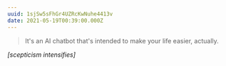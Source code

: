 ```yaml
---
uuid: 1sjSw5sFhGr4UZRcKwNuhe4413v
date: 2021-05-19T00:39:00.000Z
---
```


> It's an AI chatbot that's intended to make your life easier, actually.

_[scepticism intensifies]_
